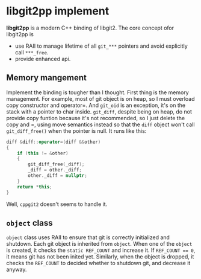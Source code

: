 # libgit2pp implement

**libgit2pp** is a modern C++ binding of libgit2. The core concept ofor libgit2pp is

+ use RAII to manage lifetime of all `git_***` pointers and avoid explicitly call `***_free`.
+ provide enhanced api.

## Memory mangement

Implement the binding is tougher than I thought. First thing is the memory management. For example, most of git object is on heap, so I must overload copy constructor and operator=. And `git_oid` is an exception, it's on the stack with a pointer to char inside. `git_diff`, despite being on heap, do not provide copy funtion because it's not recommended, so I just delete the copy and =, using move semantics instead so that the `diff` object won't call `git_diff_free()` when the pointer is null. It runs like this:

```C++
diff &diff::operator=(diff &&other)
{
    if (this != &other)
    {
        git_diff_free(_diff);
        _diff = other._diff;
        other._diff = nullptr;
    }
    return *this;
}
```

Well, `cppgit2` doesn't seems to handle it.

## `object` class

`object` class uses RAII to ensure that git is correctly initialized and shutdown. Each git object is inherited from `object`. When one of the `object` is created, it checks the `static REF_COUNT` and increase it. If `REF_COUNT == 0`, it means git has not been inited yet. Similarly, when the object is dropped, it checks the `REF_COUNT` to decided whether to shutdown git, and decrease it anyway.
